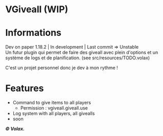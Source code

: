 # VGiveall (WIP)

# Informations
Dev on paper 1.18.2 | In development | Last commit => Unstable
<br> Un futur plugin qui permet de faire des giveall avec plein d'options et un système de logs et de planification. (see src/resources/TODO.volax)

C'est un projet personnel donc je dev à mon rythme !

# Features

- Command to give items to all players
  - Permission : vgiveall.giveall.use
- Log system with all players, all givealls
- soon 



***© Volax.***